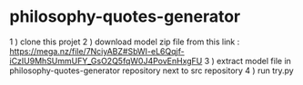 # philosophy-quotes-generator
1 ) clone this projet
2 ) download model zip file from this link : https://mega.nz/file/7NciyABZ#SbWI-eL6Qqjf-iCzIU9MhSUmmUFY_GsO2Q5fqW0J4PovEnHxgFU
3 ) extract model file in philosophy-quotes-generator repository next to src repository
4 ) run try.py 
